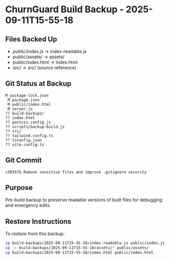 # ChurnGuard Build Backup - 2025-09-11T15-55-18

## Files Backed Up
- public/index.js -> index-readable.js
- public/assets/ -> assets/
- public/index.html -> index.html
- src/ -> src/ (source reference)

## Git Status at Backup
```
M package-lock.json
 M package.json
 M public/index.html
 M server.js
?? build-backups/
?? index.html
?? postcss.config.js
?? scripts/backup-build.js
?? src/
?? tailwind.config.ts
?? tsconfig.json
?? vite.config.ts
```

## Git Commit
```
c50357b Remove sensitive files and improve .gitignore security
```

## Purpose
Pre-build backup to preserve readable versions of built files for debugging and emergency edits.

## Restore Instructions
To restore from this backup:
```bash
cp build-backups/2025-09-11T15-55-18/index-readable.js public/index.js
cp -r build-backups/2025-09-11T15-55-18/assets/* public/assets/
cp build-backups/2025-09-11T15-55-18/index.html public/index.html
```
